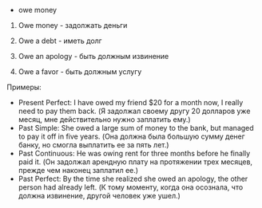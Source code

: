 

- owe money

1. Owe money - задолжать деньги

2. Owe a debt - иметь долг

3. Owe an apology - быть должным извинение

4. Owe a favor - быть должным услугу

Примеры:

- Present Perfect: I have owed my friend $20 for a month now, I really need to pay them back. (Я задолжал своему другу 20 долларов уже месяц, мне действительно нужно заплатить ему.)
- Past Simple: She owed a large sum of money to the bank, but managed to pay it off in five years. (Она должна была большую сумму денег банку, но смогла выплатить ее за пять лет.)
- Past Continuous: He was owing rent for three months before he finally paid it. (Он задолжал арендную плату на протяжении трех месяцев, прежде чем наконец заплатил ее.)
- Past Perfect: By the time she realized she owed an apology, the other person had already left. (К тому моменту, когда она осознала, что должна извинение, другой человек уже ушел.)